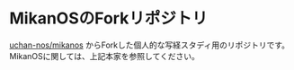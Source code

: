 # MikanOSのForkリポジトリ
[uchan-nos/mikanos](https://github.com/uchan-nos/mikanos) からForkした個人的な写経スタディ用のリポジトリです。  
MikanOSに関しては、上記本家を参照してください。
